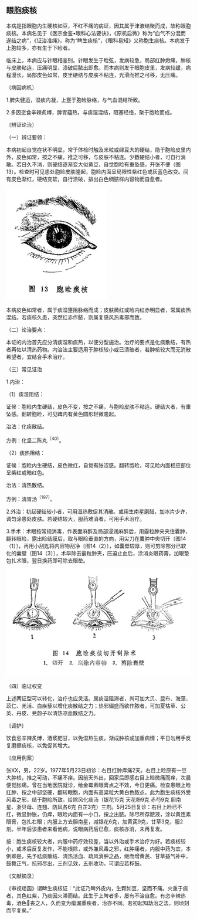 ## 眼胞痰核

本病是指眼胞内生硬核如豆，不红不痛的病证，因其属于津液结聚而成，故称眼胞痰核。本病名见于《医宗金鉴•眼科心法要诀》，《原机启微》称为“血气不分混而遂结之病”，《证治准绳》，称为“睥生痰核”，《眼科易知》又称胞生痰核。本病发于上胞较多，亦有生于下睑者。

临床上，本病应与针眼相鉴别。针眼发生于睑弦，发病较急，局部红肿焮痛，肿核与皮肤粘连，压痛明显，溃破后脓出即愈。而本病则发于眼胞皮里，发病较缓，病程漫长，局部皮色如常，皮里硬结与皮肤不粘连，光滑而推之可移，无压痛。

〔病因病机〕

1.脾失健运，湿痰内凝，上壅于胞睑脉络，与气血混结所致。

2.多因恣食辛辣炙煿，脾胃蕴热，与痰湿混结，阻塞经络，聚于胞睑而成。

〔辨证论治〕

（一）辨证要领：

本病初起自觉症状不明显，常于体检时触及米粒或绿豆大的硬结，隐于胞睑皮里内外，皮色如常，按之不痛，推之可移，与皮肤不粘连。少数硬结小者，可自行消散。若日久不消，则硬结逐渐变大似黄豆，自觉胞睑有重坠感，开张不便（图13）。检查时可见患处胞睑皮肤隆起，胞睑内面呈局限性紫红色或灰蓝色改变。间有皮色渐红，硬结变软，自行溃破，排出白色稠脓样内容物而自愈者。

<img src="img\13.jpg" style="zoom:50%;" />

本病皮色如常者，属于痰湿壅阻脉络而成；皮肤微红或睑内红赤明显者，常属痰热混结。若痰核久患，突然红赤作脓，则属复感风热毒邪而致。

（二）论治要点：

本证的内治首先应分清痰湿和痰热，以便分型施治。治疗的要点是化痰散结，有热者再佐以清热药物。内治法主要适用于肿核较小或已溃破者，若肿核较大而无消散希望者，宜结合手术治疗。

（三）常见证治

1.内治：

（1）痰湿阻结：

证候：胞睑内生硬结，皮色不变，按之不痛，与胞睑皮肤不粘连。硬结大者，有重坠感。翻转胞睑，可见睥内有黄色圆形轻微隆起。

治法：化痰散结。

方例：化坚二陈丸<sup>〔40〕</sup>。

（2）痰热阻结：

证候：胞睑内生硬结，皮色微红，自觉有胀涩感。翻转胞睑，可见睑内面相应部位呈紫红或暗红色。

治法：清热散结。

方例：清胃汤<sup>〔197〕</sup>。

2.外治：初起硬结较小者，可用湿热敷促其消散。或用生南星磨醋，加冰片少许，调匀涂患处皮肤。若硬结较大，服药难消者，可用手术治疗。

3.手术：术眼按常规消毒，作表面麻醉及局部浸润麻醉后，用霰粒肿夹夹住囊肿，翻转眼睑，露出睑结膜后，取与眼睑垂直的方向，用尖刀在囊肿中央切开〔图14（1）〕，再用小刮匙将内容物刮净〔图14（2）〕，如囊壁较厚，则可剪除部分已软化的囊壁〔图14（3）〕，术毕除去霰粒肿夹，压迫止血后，涂消炎眼药膏，加眼垫包扎术眼，翌日换药即可除去眼垫。

<img src="img\14.jpg" style="zoom:50%;" />

（四）临证权变

上述两证型可以转化，治疗也应灵活。属痰湿阻滞者，尚可加大贝、昆布、海藻、苡仁、羌活、白疾藜以增化痰散结之力；热邪偏盛而欲作脓者，可加夏枯草、公英、丹皮、茺蔚子以清热凉血散结之力。

〔调护〕

饮食忌辛辣炙煿，酒浆肥甘，以免湿热生痰，渐成肿核或加重病情；平日勿用手反复磨擦痰核，以免促其增大。

〔应用例案〕

张XX，男，22岁。1977年5月23日初诊：右目红肿痒痛2天。右目上睑原有一豆大肿核，推之可动，不痛不痒。因前天外出，回家后即感右目上睑微痛而痒，次晨便觉胀痛。曾在当地医院就诊，给金霉素眼膏点之不效，今日更痛。检查患眼上睑红肿，按之中部坚硬，翻转眼胞，内面有高粱粒大黄白色脓点。此为胞生痰核外受风毒之邪，结于胞睑所致。给除风化痰汤（银花15克 天花粉9克 赤芍9克 胆南星、浙贝母、连翘、防风各6克 白芷3克）三剂。5月25日复诊：右目上睑已不红，微显肿胀，仍痒，眼睑内面有一小口，按之出脓。除尽所存脓液，涂以黄连素眼膏，包扎右眼；内服上方去胆南星，减银花6克，加黄芪9克，甘草3克，服2剂。半年后该患者来看他病，说眼病药后已愈，痰核亦消，未再复发。

按：胞生痰核较大者，内服中药疗效较差，当以外治或手术治疗为好。若痰核较小，或术后反复发作，不能根除，或外兼风毒之邪，红肿痛者，内服中药为宜，本例即是，先予祛痰散结、清热活血、疏风消肿之品，继而增黄芪、甘草益气补中，鼓舞正气，抗邪尽出，三剂见效，五剂收功，可谓应若桴鼓。

〔文献摘录〕

《审视瑶函》谓睥生痰核证：“此证乃睥外皮内，生颗如豆，坚而不痛。火重于痰者，其色红紫，乃痰因火滞而结。此生于上睥者多，屡有不治自愈。有恣辛辣热毒，酒色𣂪丧之人，久而变为瘿漏重疾者，治亦不同。若初起知劫治之法，则顷刻而平复矣。”

